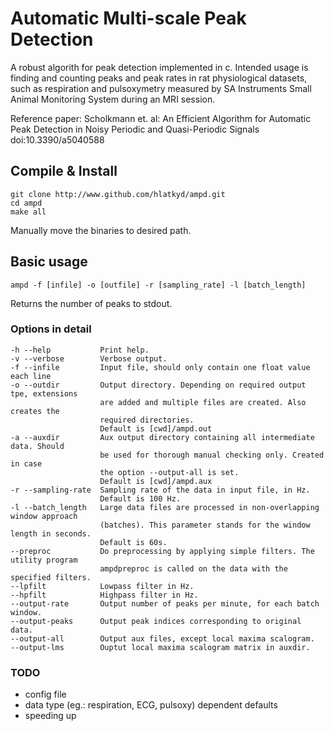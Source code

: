 Automatic Multi-scale Peak Detection
====
A robust algorith for peak detection implemented in c. Intended usage is
finding and counting peaks and peak rates in rat physiological datasets, such
as respiration and pulsoxymetry measured by SA Instruments Small Animal
Monitoring System during an MRI session.

Reference paper:
Scholkmann et. al:
An Efficient Algorithm for Automatic Peak Detection in Noisy Periodic and
Quasi-Periodic Signals
doi:10.3390/a5040588

Compile & Install
---
```
git clone http://www.github.com/hlatkyd/ampd.git
cd ampd
make all
```
Manually move the binaries to desired path.

Basic usage
---

```
ampd -f [infile] -o [outfile] -r [sampling_rate] -l [batch_length]
```
Returns the number of peaks to stdout.

### Options in detail
```
-h --help           Print help.
-v --verbose        Verbose output.
-f --infile         Input file, should only contain one float value each line
-o --outdir         Output directory. Depending on required output tpe, extensions
                    are added and multiple files are created. Also creates the 
                    required directories.
                    Default is [cwd]/ampd.out
-a --auxdir         Aux output directory containing all intermediate data. Should
                    be used for thorough manual checking only. Created in case
                    the option --output-all is set.
                    Default is [cwd]/ampd.aux
-r --sampling-rate  Sampling rate of the data in input file, in Hz.
                    Default is 100 Hz.
-l --batch_length   Large data files are processed in non-overlapping window approach
                    (batches). This parameter stands for the window length in seconds.
                    Default is 60s.
--preproc           Do preprocessing by applying simple filters. The utility program
                    ampdpreproc is called on the data with the specified filters.
--lpfilt            Lowpass filter in Hz.
--hpfilt            Highpass filter in Hz.
--output-rate       Output number of peaks per minute, for each batch window.
--output-peaks      Output peak indices corresponding to original data.
--output-all        Output aux files, except local maxima scalogram.
--output-lms        Ouptut local maxima scalogram matrix in auxdir.
```
### TODO
* config file
* data type (eg.: respiration, ECG, pulsoxy) dependent defaults
* speeding up
